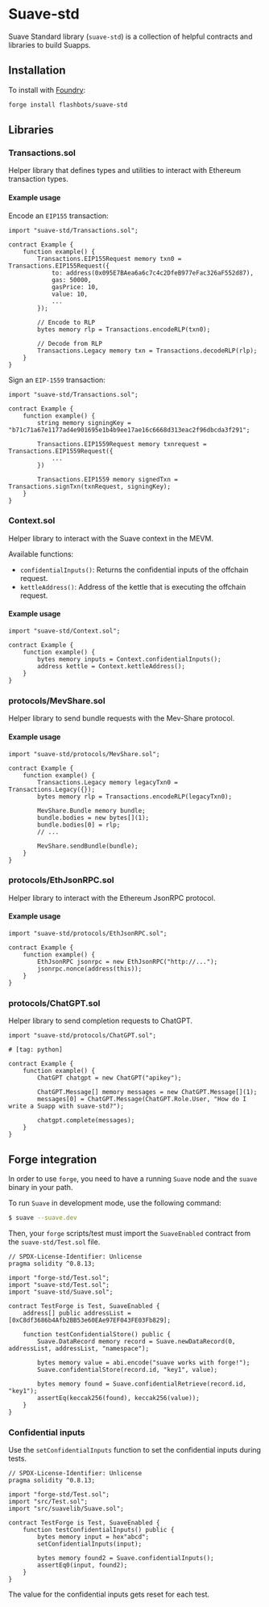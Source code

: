 # Suave-std

Suave Standard library (`suave-std`) is a collection of helpful contracts and libraries to build Suapps.

## Installation

To install with [Foundry](https://github.com/foundry-rs/foundry):

```bash
forge install flashbots/suave-std
```

## Libraries

### Transactions.sol

Helper library that defines types and utilities to interact with Ethereum transaction types.

#### Example usage

Encode an `EIP155` transaction:

```solidity
import "suave-std/Transactions.sol";

contract Example {
    function example() {
        Transactions.EIP155Request memory txn0 = Transactions.EIP155Request({
            to: address(0x095E7BAea6a6c7c4c2DfeB977eFac326aF552d87),
            gas: 50000,
            gasPrice: 10,
            value: 10,
            ...
        });

        // Encode to RLP
        bytes memory rlp = Transactions.encodeRLP(txn0);

        // Decode from RLP
        Transactions.Legacy memory txn = Transactions.decodeRLP(rlp);
    }
}
```

Sign an `EIP-1559` transaction:

```
import "suave-std/Transactions.sol";

contract Example {
    function example() {
        string memory signingKey = "b71c71a67e1177ad4e901695e1b4b9ee17ae16c6668d313eac2f96dbcda3f291";

        Transactions.EIP1559Request memory txnrequest = Transactions.EIP1559Request({
            ...
        })

        Transactions.EIP1559 memory signedTxn = Transactions.signTxn(txnRequest, signingKey);
    }
}
```

### Context.sol

Helper library to interact with the Suave context in the MEVM.

Available functions:

- `confidentialInputs()`: Returns the confidential inputs of the offchain request.
- `kettleAddress()`: Address of the kettle that is executing the offchain request.

#### Example usage

```solidity
import "suave-std/Context.sol";

contract Example {
    function example() {
        bytes memory inputs = Context.confidentialInputs();
        address kettle = Context.kettleAddress();
    }
}
```

### protocols/MevShare.sol

Helper library to send bundle requests with the Mev-Share protocol.

#### Example usage

```solidity
import "suave-std/protocols/MevShare.sol";

contract Example {
    function example() {
        Transactions.Legacy memory legacyTxn0 = Transactions.Legacy({});
        bytes memory rlp = Transactions.encodeRLP(legacyTxn0);

        MevShare.Bundle memory bundle;
        bundle.bodies = new bytes[](1);
        bundle.bodies[0] = rlp;
        // ...

        MevShare.sendBundle(bundle);
    }
}
```

### protocols/EthJsonRPC.sol

Helper library to interact with the Ethereum JsonRPC protocol.

#### Example usage

```solidity
import "suave-std/protocols/EthJsonRPC.sol";

contract Example {
    function example() {
        EthJsonRPC jsonrpc = new EthJsonRPC("http://...");
        jsonrpc.nonce(address(this));
    }
}
```

### protocols/ChatGPT.sol

Helper library to send completion requests to ChatGPT.

```solidity
import "suave-std/protocols/ChatGPT.sol";

# [tag: python]

contract Example {
    function example() {
        ChatGPT chatgpt = new ChatGPT("apikey");

        ChatGPT.Message[] memory messages = new ChatGPT.Message[](1);
        messages[0] = ChatGPT.Message(ChatGPT.Role.User, "How do I write a Suapp with suave-std?");

        chatgpt.complete(messages);
    }
}
```

## Forge integration

In order to use `forge`, you need to have a running `Suave` node and the `suave` binary in your path.

To run `Suave` in development mode, use the following command:

```bash
$ suave --suave.dev
```

Then, your `forge` scripts/test must import the `SuaveEnabled` contract from the `suave-std/Test.sol` file.

```solidity
// SPDX-License-Identifier: Unlicense
pragma solidity ^0.8.13;

import "forge-std/Test.sol";
import "suave-std/Test.sol";
import "suave-std/Suave.sol";

contract TestForge is Test, SuaveEnabled {
    address[] public addressList = [0xC8df3686b4Afb2BB53e60EAe97EF043FE03Fb829];

    function testConfidentialStore() public {
        Suave.DataRecord memory record = Suave.newDataRecord(0, addressList, addressList, "namespace");

        bytes memory value = abi.encode("suave works with forge!");
        Suave.confidentialStore(record.id, "key1", value);

        bytes memory found = Suave.confidentialRetrieve(record.id, "key1");
        assertEq(keccak256(found), keccak256(value));
    }
}
```

### Confidential inputs

Use the `setConfidentialInputs` function to set the confidential inputs during tests.

```solidity
// SPDX-License-Identifier: Unlicense
pragma solidity ^0.8.13;

import "forge-std/Test.sol";
import "src/Test.sol";
import "src/suavelib/Suave.sol";

contract TestForge is Test, SuaveEnabled {
    function testConfidentialInputs() public {
        bytes memory input = hex"abcd";
        setConfidentialInputs(input);

        bytes memory found2 = Suave.confidentialInputs();
        assertEq0(input, found2);
    }
}
```

The value for the confidential inputs gets reset for each test.
